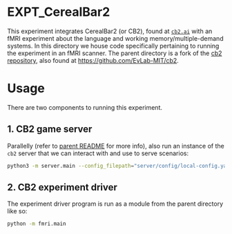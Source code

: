 # EXPT_CerealBar2

This experiment integrates CerealBar2 (or CB2), found at [`cb2.ai`](http://cb2.ai) with an fMRI experiment 
about the language and working memory/multiple-demand systems. In this directory we house code specifically 
pertaining to running the experiment in an fMRI scanner. The parent directory is a fork of the 
[cb2 repository](https://github.com/lil-lab/cb2), also found at https://github.com/EvLab-MIT/cb2.


# Usage

There are two components to running this experiment.

## 1. CB2 game server

Parallelly (refer to [parent README](../README.md) for more info), also run an instance of the
`cb2` server that we can interact with and use to serve scenarios: 
```bash
python3 -m server.main --config_filepath="server/config/local-config.yaml"
```

## 2. CB2 experiment driver

The experiment driver program is run as a module from the parent directory like so:
```bash
python -m fmri.main
```
